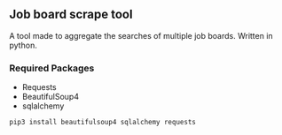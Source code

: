 ## Job board scrape tool

A tool made to aggregate the searches of multiple job boards. Written in python.

### Required Packages
- Requests
- BeautifulSoup4
- sqlalchemy

`pip3 install beautifulsoup4 sqlalchemy requests`
